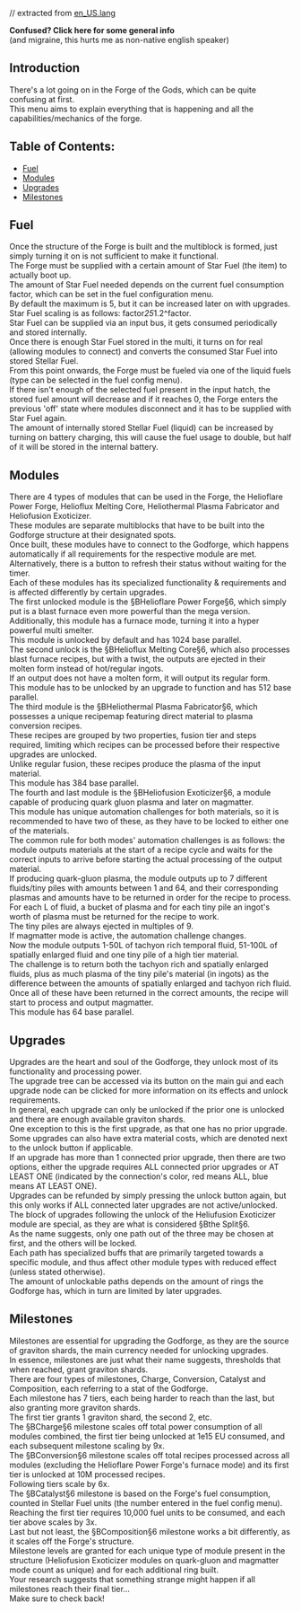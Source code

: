 
// extracted from [en_US.lang](https://github.com/GTNewHorizons/GT5-Unofficial/blob/e3355aa60352e6d43306c046b5fa02f291a1a8ef/src/main/resources/assets/tectech/lang/en_US.lang#L1116-L1127)  

**Confused? Click here for some general info**  
(and migraine, this hurts me as non-native english speaker)  

## Introduction

There's a lot going on in the Forge of the Gods, which can be quite confusing at first.  
This menu aims to explain everything that is happening and all the capabilities/mechanics of the forge.  

## Table of Contents:

- [Fuel](#fuel)
- [Modules](#modules)
- [Upgrades](#upgrades)
- [Milestones](#milestones)

## Fuel

Once the structure of the Forge is built and the multiblock is formed, just simply turning it on is not sufficient to make it functional.  
The Forge must be supplied with a certain amount of Star Fuel (the item) to actually boot up.  
The amount of Star Fuel needed depends on the current fuel consumption factor, which can be set in the fuel configuration menu.  
By default the maximum is 5, but it can be increased later on with upgrades.  
Star Fuel scaling is as follows: factor*25*1.2^factor.  
Star Fuel can be supplied via an input bus, it gets consumed periodically and stored internally.  
Once there is enough Star Fuel stored in the multi, it turns on for real (allowing modules to connect) and converts the consumed Star Fuel into stored Stellar Fuel.  
From this point onwards, the Forge must be fueled via one of the liquid fuels (type can be selected in the fuel config menu).  
If there isn't enough of the selected fuel present in the input hatch, the stored fuel amount will decrease and if it reaches 0, the Forge enters the previous 'off' state where modules disconnect and it has to be supplied with Star Fuel again.  
The amount of internally stored Stellar Fuel (liquid) can be increased by turning on battery charging, this will cause the fuel usage to double, but half of it will be stored in the internal battery.  

## Modules

There are 4 types of modules that can be used in the Forge, the Helioflare Power Forge, Helioflux Melting Core, Heliothermal Plasma Fabricator and Heliofusion Exoticizer.  
These modules are separate multiblocks that have to be built into the Godforge structure at their designated spots.  
Once built, these modules have to connect to the Godforge, which happens automatically if all requirements for the respective module are met.  
Alternatively, there is a button to refresh their status without waiting for the timer.  
Each of these modules has its specialized functionality & requirements and is affected differently by certain upgrades.  
The first unlocked module is the §BHelioflare Power Forge§6, which simply put is a blast furnace even more powerful than the mega version.  
Additionally, this module has a furnace mode, turning it into a hyper powerful multi smelter.  
This module is unlocked by default and has 1024 base parallel.  
The second unlock is the §BHelioflux Melting Core§6, which also processes blast furnace recipes, but with a twist, the outputs are ejected in their molten form instead of hot/regular ingots.  
If an output does not have a molten form, it will output its regular form.  
This module has to be unlocked by an upgrade to function and has 512 base parallel.  
The third module is the §BHeliothermal Plasma Fabricator§6, which possesses a unique recipemap featuring direct material to plasma conversion recipes.  
These recipes are grouped by two properties, fusion tier and steps required, limiting which recipes can be processed before their respective upgrades are unlocked.  
Unlike regular fusion, these recipes produce the plasma of the input material.  
This module has 384 base parallel.  
The fourth and last module is the §BHeliofusion Exoticizer§6, a module capable of producing quark gluon plasma and later on magmatter.  
This module has unique automation challenges for both materials, so it is recommended to have two of these, as they have to be locked to either one of the materials.  
The common rule for both modes' automation challenges is as follows: the module outputs materials at the start of a recipe cycle and waits for the correct inputs to arrive before starting the actual processing of the output material.  
If producing quark-gluon plasma, the module outputs up to 7 different fluids/tiny piles with amounts between 1 and 64, and their corresponding plasmas and amounts have to be returned in order for the recipe to process.  
For each L of fluid, a bucket of plasma and for each tiny pile an ingot's worth of plasma must be returned for the recipe to work.  
The tiny piles are always ejected in multiples of 9.  
If magmatter mode is active, the automation challenge changes.  
Now the module outputs 1-50L of tachyon rich temporal fluid, 51-100L of spatially enlarged fluid and one tiny pile of a high tier material.  
The challenge is to return both the tachyon rich and spatially enlarged fluids, plus as much plasma of the tiny pile's material (in ingots) as the difference between the amounts of spatially enlarged and tachyon rich fluid.  
Once all of these have been returned in the correct amounts, the recipe will start to process and output magmatter.  
This module has 64 base parallel.  

## Upgrades

Upgrades are the heart and soul of the Godforge, they unlock most of its functionality and processing power.  
The upgrade tree can be accessed via its button on the main gui and each upgrade node can be clicked for more information on its effects and unlock requirements.  
In general, each upgrade can only be unlocked if the prior one is unlocked and there are enough available graviton shards.  
One exception to this is the first upgrade, as that one has no prior upgrade.  
Some upgrades can also have extra material costs, which are denoted next to the unlock button if applicable.  
If an upgrade has more than 1 connected prior upgrade, then there are two options, either the upgrade requires ALL connected prior upgrades or AT LEAST ONE (indicated by the connection's color, red means ALL, blue means AT LEAST ONE).  
Upgrades can be refunded by simply pressing the unlock button again, but this only works if ALL connected later upgrades are not active/unlocked.  
The block of upgrades following the unlock of the Heliufusion Exoticizer module are special, as they are what is considered §Bthe Split§6.  
As the name suggests, only one path out of the three may be chosen at first, and the others will be locked.  
Each path has specialized buffs that are primarily targeted towards a specific module, and thus affect other module types with reduced effect (unless stated otherwise).  
The amount of unlockable paths depends on the amount of rings the Godforge has, which in turn are limited by later upgrades.  

## Milestones

Milestones are essential for upgrading the Godforge, as they are the source of graviton shards, the main currency needed for unlocking upgrades.  
In essence, milestones are just what their name suggests, thresholds that when reached, grant graviton shards.  
There are four types of milestones, Charge, Conversion, Catalyst and Composition, each referring to a stat of the Godforge.  
Each milestone has 7 tiers, each being harder to reach than the last, but also granting more graviton shards.  
The first tier grants 1 graviton shard, the second 2, etc.  
The §BCharge§6 milestone scales off total power consumption of all modules combined, the first tier being unlocked at 1e15 EU consumed, and each subsequent milestone scaling by 9x.  
The §BConversion§6 milestone scales off total recipes processed across all modules (excluding the Helioflare Power Forge's furnace mode) and its first tier is unlocked at 10M processed recipes.  
Following tiers scale by 6x.  
The §BCatalyst§6 milestone is based on the Forge's fuel consumption, counted in Stellar Fuel units (the number entered in the fuel config menu).  
Reaching the first tier requires 10,000 fuel units to be consumed, and each tier above scales by 3x.  
Last but not least, the §BComposition§6 milestone works a bit differently, as it scales off the Forge's structure.  
Milestone levels are granted for each unique type of module present in the structure (Heliofusion Exoticizer modules on quark-gluon and magmatter mode count as unique) and for each additional ring built.  
Your research suggests that something strange might happen if all milestones reach their final tier...  
Make sure to check back!  
